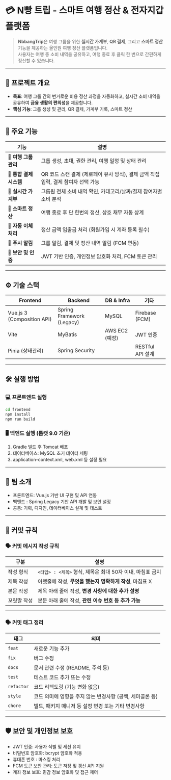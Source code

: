 # 💳 N빵 트립 - 스마트 여행 정산 & 전자지갑 플랫폼

> **NbbangTrip**은 여행 그룹을 위한 **실시간 가계부**, **QR 결제**, 그리고 **스마트 정산** 기능을 제공하는 올인원 여행 정산 플랫폼입니다.  
> 사용자는 여행 중 소비 내역을 공유하고, 여행 종료 후 클릭 한 번으로 간편하게 정산할 수 있습니다.

---

## 🚩 프로젝트 개요

- **목표**: 여행 그룹 간의 번거로운 비용 정산 과정을 자동화하고, 실시간 소비 내역을 공유하여 **금융 생활의 편의성**을 제공합니다.
- **핵심 기능**: 그룹 생성 및 관리, QR 결제, 가계부 기록, 스마트 정산
---

## 🎯 주요 기능

| 기능 | 설명                                                  |
| --- |-----------------------------------------------------|
| 🔹 **여행 그룹 관리** | 그룹 생성, 초대, 권한 관리, 여행 일정 및 상태 관리                     |
| 🔹 **통합 결제 시스템** | QR 코드 스캔 결제 (제로페이 유사 방식), 결제 금액 직접 입력, 결제 참여자 선택 가능 |
| 🔹 **실시간 가계부** | 그룹원 전체 소비 내역 확인, 카테고리/날짜/결제 참여자별 소비 분석              |
| 🔹 **스마트 정산** | 여행 종료 후 단 한번의 정산, 상호 채무 자동 상계                       |
| 🔹 **자동 이체 처리** | 정산 금액 입출금 처리 (회원가입 시 계좌 등록 필수)                      |
| 🔹 **푸시 알림** | 그룹 알림, 결제 및 정산 내역 알림 (FCM 연동)                       |
| 🔹 **보안 및 인증** | JWT 기반 인증, 개인정보 암호화 처리, FCM 토큰 관리                   |

---

## ⚙️ 기술 스택

| Frontend | Backend | DB & Infra | 기타 |
| --- | --- | --- | --- |
| Vue.js 3 (Composition API) | Spring Framework (Legacy) | MySQL | Firebase (FCM) |
| Vite | MyBatis | AWS EC2 (예정) | JWT 인증 |
| Pinia (상태관리) | Spring Security | | RESTful API 설계 |

---

## 🛠️ 실행 방법

### 💻 프론트엔드 실행

```bash
cd frontend
npm install
npm run build
```

### 🖥️ 백엔드 실행 (톰캣 9.0 기준)

1. Gradle 빌드 후 Tomcat 배포
2. 데이터베이스: MySQL 초기 데이터 세팅 
3. application-context.xml, web.xml 등 설정 필요
---

## 👥 팀 소개
- 프론트엔드: Vue.js 기반 UI 구현 및 API 연동
- 백엔드 : Spring Legacy 기반 API 개발 및 보안 설정
- 공통: 기획, 디자인, 데이터베이스 설계 및 테스트

---

## 📌 커밋 규칙

### 🗣️ 커밋 메시지 작성 규칙

| 구분         | 설명                                                                 |
|--------------|----------------------------------------------------------------------|
| 작성 형식    | `<타입> : <제목>` 형식, 제목은 최대 50자 이내, 마침표 금지         |
| 제목 작성    | 아랫줄에 작성, **무엇을 했는지 명확하게 작성**, 마침표 X            |
| 본문 작성    | 제목 아래 줄에 작성, **변경 사항에 대한 추가 설명**                 |
| 꼬릿말 작성  | 본문 아래 줄에 작성, **관련 이슈 번호 등 추가 가능**                |

---

### 🗣️ 커밋 태그 정리

| 태그        | 의미                                                                  |
|-------------|-----------------------------------------------------------------------|
| `feat`      | 새로운 기능 추가                                                      |
| `fix`       | 버그 수정                                                             |
| `docs`      | 문서 관련 수정 (README, 주석 등)                                     |
| `test`      | 테스트 코드 추가 또는 수정                                            |
| `refactor`  | 코드 리팩토링 (기능 변화 없음)                                       |
| `style`     | 코드 의미에 영향을 주지 않는 변경사항 (공백, 세미콜론 등)             |
| `chore`     | 빌드, 패키지 매니저 등 설정 변경 또는 기타 변경사항                  |


---

## 🛡️ 보안 및 개인정보 보호
- JWT 인증: 사용자 식별 및 세션 유지
- 비밀번호 암호화: bcrypt 암호화 적용
- 휴대폰 번호 : 마스킹 처리
- FCM 토큰 보안 관리: 토큰 저장 및 갱신 API 지원
- 계좌 정보 보호: 민감 정보 암호화 및 접근 제어
